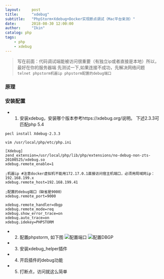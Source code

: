 ```yaml
---
layout:     post
title:      "xdebug"
subtitle:   "PhpStorm+Xdebug+Docker实现断点调试（Mac平台亲测）"
date:       2018-08-30 12:00:00
author:     "Ikin"
catalog: php
tags:
    - php
    - xdebug
---
```


> 写在前面：代码调试端能被访问很重要（有独立ip或者直接是本地）所以，最好在你的服务器端 先测试一下,如果连接不成功，先解决网络问题  
`telnet phpstorm机器ip phpstorm配置的debug端口`
### 原理
### 安装配置

* 1. 安装xdebug，安装哪个版本参考https://xdebug.org/说明。 下述2.3.3可匹配php 5.4  
```
pecl install Xdebug-2.3.3 

vim /usr/local/php/etc/php.ini

[Xdebug]
zend_extension=/usr/local/php/lib/php/extensions/no-debug-non-zts-20100525/xdebug.so
xdebug.remote_enable=1

;机器ip #注意docker虚拟机不能用172.17.0.1直接访问宿主机端口，必须用局域网ip：192.168.199.x
xdebug.remote_host=192.168.199.41

;配置的debug端口（缺省是9000）
xdebug.remote_port=9000

xdebug.remote_handler=dbgp
xdebug.remote_mode=req
xdebug.show_error_trace=on
xdebug.auto_trace=on
xdebug.idekey=PHPSTORM

```

* 2. 配置phpstorm, 如下图
![配置端口](https://upload-images.jianshu.io/upload_images/752480-ed368fad3d946130..jpg?imageMogr2/auto-orient/strip%7CimageView2/2/w/1000/format/webp)
![配置DBGP](https://upload-images.jianshu.io/upload_images/752480-3e0bd1e70a415519..jpg?imageMogr2/auto-orient/strip%7CimageView2/2/w/1000/format/webp)

* 3. 安装xdebug_helper插件

* 4. 开启插件的debug功能

* 5. 打断点，访问就这么简单

